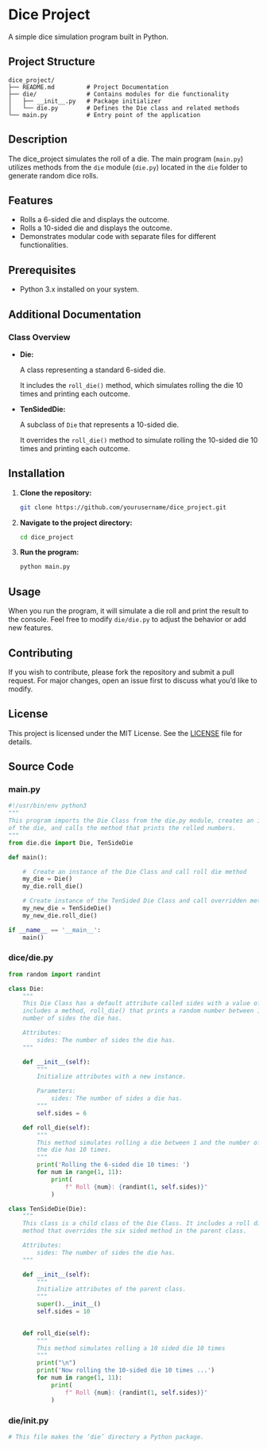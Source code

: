 # Dice Project

A simple dice simulation program built in Python.

## Project Structure

```plaintext
dice_project/
├── README.md         # Project Documentation
├── die/              # Contains modules for die functionality
│   ├── __init__.py   # Package initializer
│   └── die.py        # Defines the Die class and related methods
└── main.py           # Entry point of the application
```

## Description

The dice_project simulates the roll of a die. The main program (`main.py`) 
utilizes methods from the `die` module (`die.py`) located in the `die` folder 
to generate random dice rolls.

## Features

- Rolls a 6-sided die and displays the outcome.
- Rolls a 10-sided die and displays the outcome.
- Demonstrates modular code with separate files for different functionalities.

## Prerequisites

- Python 3.x installed on your system.

## Additional Documentation

### Class Overview

- **Die:**

    A class representing a standard 6-sided die. 
    
    It includes the `roll_die()` method, which simulates rolling the die 
    10 times and printing each outcome.

- **TenSidedDie:**
    
    A subclass of `Die` that represents a 10-sided die. 
    
    It overrides the `roll_die()` method to simulate rolling the 10-sided 
    die 10 times and printing each outcome.

## Installation

1. **Clone the repository:**

   ```bash
   git clone https://github.com/yourusername/dice_project.git
   ```

2. **Navigate to the project directory:**

   ```bash
   cd dice_project
   ```

3. **Run the program:**

   ```bash
   python main.py
   ```

## Usage

When you run the program, it will simulate a die roll and print the result to 
the console. Feel free to modify `die/die.py` to adjust the behavior or add new 
features.

## Contributing

If you wish to contribute, please fork the repository and submit a pull 
request. For major changes, open an issue first to discuss what you’d like to 
modify.

## License

This project is licensed under the MIT License. See the [LICENSE](LICENSE) file 
for details. 

## Source Code

### main.py

```python
#!/usr/bin/env python3
"""
This program imports the Die Class from the die.py module, creates an instance 
of the die, and calls the method that prints the rolled numbers.
"""
from die.die import Die, TenSideDie

def main():

    #  Create an instance of the Die Class and call roll die method
    my_die = Die()
    my_die.roll_die()

    # Create instance of the TenSided Die Class and call overridden method
    my_new_die = TenSideDie()
    my_new_die.roll_die()

if __name__ == '__main__':
    main()
```

### dice/die.py
```python
from random import randint

class Die:
    """
    This Die Class has a default attribute called sides with a value of 6. It 
    includes a method, roll_die() that prints a random number between 1 and the 
    number of sides the die has.

    Attributes:
        sides: The number of sides the die has.
    """

    def __init__(self):
        """ 
        Initialize attributes with a new instance.

        Parameters:
            sides: The number of sides a die has.
        """
        self.sides = 6

    def roll_die(self):
        """
        This method simulates rolling a die between 1 and the number of sides
        the die has 10 times.
        """
        print('Rolling the 6-sided die 10 times: ')
        for num in range(1, 11):
            print(
                f" Roll {num}: {randint(1, self.sides)}"
            )

class TenSideDie(Die):
    """
    This class is a child class of the Die Class. It includes a roll die 
    method that overrides the six sided method in the parent class.

    Attributes:
        sides: The number of sides the die has.
    """

    def __init__(self):
        """
        Initialize attributes of the parent class.
        """
        super().__init__()
        self.sides = 10

    
    def roll_die(self):
        """
        This method simulates rolling a 10 sided die 10 times
        """
        print("\n")
        print('Now rolling the 10-sided die 10 times ...')
        for num in range(1, 11):
            print(
                f" Roll {num}: {randint(1, self.sides)}"
            )
```

### die/__init__.py
```python
# This file makes the ‘die’ directory a Python package.
```